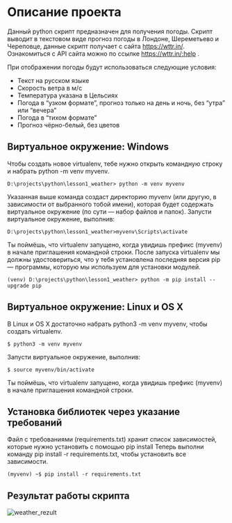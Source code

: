 # Описание проекта
Данный python cкрипт предназначен для получения погоды. Скрипт выводит в текстовом виде прогноз погоды в
Лондоне, Шереметьево и Череповце, данные скрипт получает с сайта https://wttr.in/. Ознакомиться с API сайта  можно по ссылке https://wttr.in/:help .

При отображении погоды будут использоваться следующие условия:
 - Текст на русском языке
 - Скорость ветра в м/с
 - Температура указана в Цельсиях
 - Погода в “узком формате”, прогноз только на день и ночь, без “утра” или “вечера”
 - Погода в “тихом формате”
 - Прогноз чёрно-белый, без цветов
 
## Виртуальное окружение: Windows
Чтобы создать новое virtualenv, тебе нужно открыть командную строку и набрать python -m venv myvenv.

    D:\projects\python\lesson1_weather> python -m venv myvenv
    
Указанная выше команда создаст директорию myvenv (или другую, в зависимости от выбранного тобой имени), которая будет содержать виртуальное окружение (по сути — набор файлов и папок).
Запусти виртуальное окружение, выполнив:

    D:\projects\python\lesson1_weather>myvenv\Scripts\activate

Ты поймёшь, что virtualenv запущено, когда увидишь префикс (myvenv) в начале приглашения командной строки.
После запуска virtualenv  мы должны удостовериться, что у тебя установлена последняя версия pip — программы, которую мы используем для установки модулей.

    (venv) D:\projects\python\lesson1_weather> python -m pip install --upgrade pip


## Виртуальное окружение: Linux и OS X
В Linux и OS X достаточно набрать python3 -m venv myvenv, чтобы создать virtualenv.

    $ python3 -m venv myvenv
    
Запусти виртуальное окружение, выполнив:

    $ source myvenv/bin/activate

Ты поймёшь, что virtualenv запущено, когда увидишь префикс (myvenv) в начале приглашения командной строки.

## Установка библиотек через указание требований
Файл с требованиями (requirements.txt) хранит список зависимостей, которые нужно установить с помощью pip install
Теперь выполни команду pip install -r requirements.txt, чтобы установить все зависимости.

    (myvenv) ~$ pip install -r requirements.txt

## Результат работы скрипта 

![weather_rezult](https://user-images.githubusercontent.com/18545773/231401249-36170883-468e-4e15-a7d1-96fd3d81b94c.gif)
